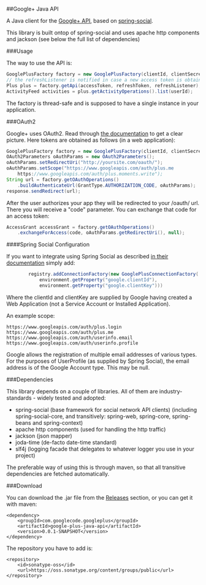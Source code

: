 ##Google+ Java API

A Java client for the <a href="https://developers.google.com/+/api/">Google+ API</a>, based on <a href="http://www.springsource.org/spring-social">spring-social</a>.

This library is built ontop of spring-social and uses apache http components and jackson (see below the full list of dependencies)

###Usage

The way to use the API is:

```java
GooglePlusFactory factory = new GooglePlusFactory(clientId, clientSecret);
// the refreshListener is notified in case a new access token is obtained after the old one expires
Plus plus = factory.getApi(accessToken, refreshToken, refreshListener);
ActivityFeed activities = plus.getActivityOperations().list(userId);
```

The factory is thread-safe and is supposed to have a single instance in your application.

###OAuth2

Google+ uses OAuth2. Read through <a href="https://developers.google.com/+/api/oauth">the documentation</a> to get a clear picture. Here tokens are obtained as follows (in a web application):

```java
GooglePlusFactory factory = new GooglePlusFactory(clientId, clientSecret);
OAuth2Parameters oAuthParams = new OAuth2Parameters();
oAuthParams.setRedirectUri("http://yoursite.com/oauth/");
oAuthParams.setScope("https://www.googleapis.com/auth/plus.me
    https://www.googleapis.com/auth/plus.moments.write");
String url = factory.getOAuthOperations()
    .buildAuthenticateUrl(GrantType.AUTHORIZATION_CODE, oAuthParams);
response.sendRedirect(url);
```

After the user authorizes your app they will be redirected to your /oauth/ url. There you will receive a "code" parameter. You can exchange that code for an access token:

```java
AccessGrant accessGrant = factory.getOAuthOperations()
    .exchangeForAccess(code, oAuthParams.getRedirectUri(), null);
```

####Spring Social Configuration

If you want to integrate using Spring Social as described <a href="http://docs.spring.io/spring-social/docs/1.0.3.RELEASE/reference/html/connecting.html">in their documentation</a> simply add:

```java
        registry.addConnectionFactory(new GooglePlusConnectionFactory(
            environment.getProperty("google.clientId"),
            environment.getProperty("google.clientKey")))
```

Where the clientId and clientKey are supplied by Google having created a Web Application (not a Service Account or Installed Application).

An example scope:

```
https://www.googleapis.com/auth/plus.login https://www.googleapis.com/auth/plus.me https://www.googleapis.com/auth/userinfo.email https://www.googleapis.com/auth/userinfo.profile
```

Google allows the registration of multiple email addresses of various types. For the purposes of UserProfile (as supplied by Spring Social), the email address is of the Google Account type. This may be null.

###Dependencies

This library depends on a couple of libraries. All of them are industry-standards - widely tested and adopted:

  * spring-social (base framework for social network API clients) (including spring-social-core, and transitively: spring-web, spring-core, spring-beans and spring-context)
  * apache http components (used for handling the http traffic)
  * jackson (json mapper)
  * joda-time (de-facto date-time standard)
  * slf4j (logging facade that delegates to whatever logger you use in your project)

The preferable way of using this is through maven, so that all transitive dependencies are fetched automatically.

###Download

You can download the .jar file from the <a href="https://github.com/Glamdring/google-plus-java-api/releases">Releases</a> section, or you can get it with maven:

    <dependency>
        <groupId>com.googlecode.googleplus</groupId>
        <artifactId>google-plus-java-api</artifactId>
        <version>0.0.1-SNAPSHOT</version>
    </dependency>

The repository you have to add is:

    <repository>
        <id>sonatype-oss</id>
        <url>https://oss.sonatype.org/content/groups/public</url>
    </repository>
